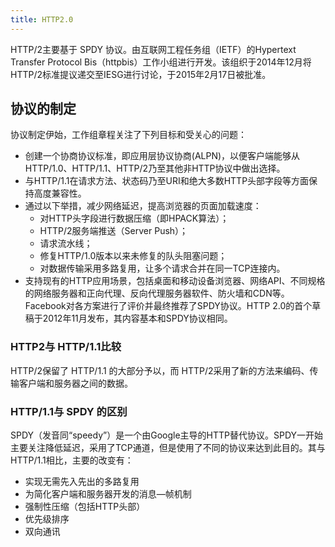 ```yaml
---
title: HTTP2.0
---
```


HTTP/2主要基于 SPDY 协议。由互联网工程任务组（IETF）的Hypertext Transfer Protocol Bis（httpbis）工作小组进行开发。该组织于2014年12月将HTTP/2标准提议递交至IESG进行讨论，于2015年2月17日被批准。

## 协议的制定
协议制定伊始，工作组章程关注了下列目标和受关心的问题：

+ 创建一个协商协议标准，即应用层协议协商(ALPN)，以便客户端能够从HTTP/1.0、HTTP/1.1、HTTP/2乃至其他非HTTP协议中做出选择。
+ 与HTTP/1.1在请求方法、状态码乃至URI和绝大多数HTTP头部字段等方面保持高度兼容性。
+ 通过以下举措，减少网络延迟，提高浏览器的页面加载速度：
  - 对HTTP头字段进行数据压缩（即HPACK算法）；
  - HTTP/2服务端推送（Server Push）；
  - 请求流水线；
  - 修复HTTP/1.0版本以来未修复的队头阻塞问题；
  - 对数据传输采用多路复用，让多个请求合并在同一TCP连接内。
+ 支持现有的HTTP应用场景，包括桌面和移动设备浏览器、网络API、不同规格的网络服务器和正向代理、反向代理服务器软件、防火墙和CDN等。
Facebook对各方案进行了评价并最终推荐了SPDY协议。HTTP 2.0的首个草稿于2012年11月发布，其内容基本和SPDY协议相同。

### HTTP2与 HTTP/1.1比较
HTTP/2保留了 HTTP/1.1 的大部分予以，而 HTTP/2采用了新的方法来编码、传输客户端和服务器之间的数据。

### HTTP/1.1与 SPDY 的区别
SPDY（发音同“speedy”）是一个由Google主导的HTTP替代协议。SPDY一开始主要关注降低延迟，采用了TCP通道，但是使用了不同的协议来达到此目的。其与HTTP/1.1相比，主要的改变有：

+ 实现无需先入先出的多路复用
+ 为简化客户端和服务器开发的消息—帧机制
+ 强制性压缩（包括HTTP头部）
+ 优先级排序
+ 双向通讯